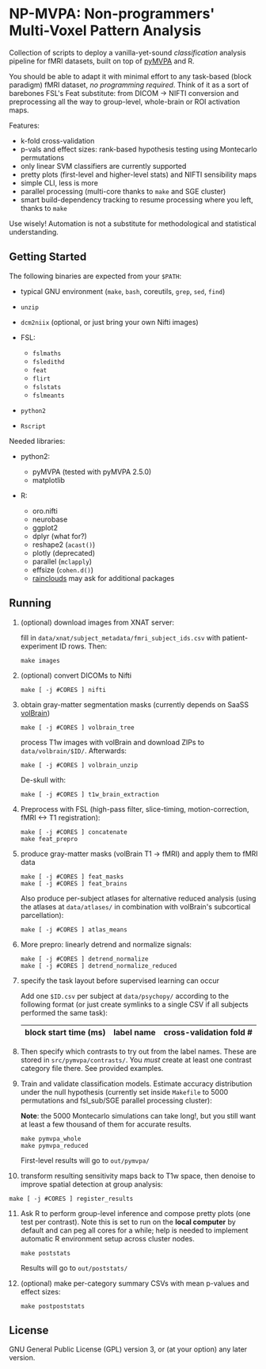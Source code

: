 # NP-MVPA: Non-programmers' Multi-Voxel Pattern Analysis

Collection of scripts to deploy a vanilla-yet-sound _classification_ analysis pipeline
for fMRI datasets, built on top of [pyMVPA](http://www.pymvpa.org/) and R.

You should be able to adapt it with
minimal effort to any task-based (block paradigm) fMRI dataset, _no programming required_. 
Think of it as a sort of barebones FSL's Feat substitute: from DICOM ->
NIFTI conversion and preprocessing all the way to group-level,
whole-brain or ROI activation maps.

Features:

 - k-fold cross-validation
 - p-vals and effect sizes: rank-based hypothesis testing using Montecarlo permutations
 - only linear SVM classifiers are currently supported
 - pretty plots (first-level and higher-level stats) and NIFTI sensibility maps
 - simple CLI, less is more
 - parallel processing (multi-core thanks to `make` and SGE cluster)
 - smart build-dependency tracking to resume processing where you left, thanks to `make`

Use wisely! Automation is not a substitute for methodological and
statistical understanding.

## Getting Started

The following binaries are expected from your `$PATH`:

- typical GNU environment (`make`, `bash`, coreutils, `grep`, `sed`, `find`)
- `unzip`
- `dcm2niix` (optional, or just bring your own Nifti images)
- FSL:

   - `fslmaths`
   - `fsledithd`
   - `feat`
   - `flirt`
   - `fslstats`
   - `fslmeants`

- `python2`
- `Rscript`

Needed libraries:

- python2:

   - pyMVPA (tested with pyMVPA 2.5.0)
   - matplotlib

- R:

   - oro.nifti
   - neurobase
   - ggplot2
   - dplyr (what for?)
   - reshape2 (`acast()`)
   - plotly (deprecated)
   - parallel (`mclapply`)
   - effsize (`cohen.d()`)
   - [rainclouds](https://github.com/RainCloudPlots/RainCloudPlots)
     may ask for additional packages

## Running

1. (optional) download images from XNAT server:

   fill in `data/xnat/subject_metadata/fmri_subject_ids.csv` with
   patient-experiment ID rows. Then:

    ```
    make images
    ```

2. (optional) convert DICOMs to Nifti

   ```
   make [ -j #CORES ] nifti
   ```

3. obtain gray-matter segmentation masks (currently depends on SaaSS
   [volBrain](https://www.volbrain.upv.es/))

   ```
   make [ -j #CORES ] volbrain_tree
   ```

   process T1w images with volBrain and download ZIPs to
   `data/volbrain/$ID/`. Afterwards:

   ```
   make [ -j #CORES ] volbrain_unzip
   ```

   De-skull with:

   ```
   make [ -j #CORES ] t1w_brain_extraction
   ```

4. Preprocess with FSL (high-pass filter, slice-timing,
   motion-correction, fMRI <-> T1 registration):

   ```
   make [ -j #CORES ] concatenate
   make feat_prepro
   ```

5. produce gray-matter masks (volBrain T1 -> fMRI) and apply them to
   fMRI data

   ```
   make [ -j #CORES ] feat_masks
   make [ -j #CORES ] feat_brains
   ```

   Also produce per-subject atlases for alternative reduced analysis
   (using the atlases at `data/atlases/` in combination with volBrain's
   subcortical parcellation):

   ```
   make [ -j #CORES ] atlas_means
   ```

6. More prepro: linearly detrend and normalize signals:

   ```
   make [ -j #CORES ] detrend_normalize
   make [ -j #CORES ] detrend_normalize_reduced
   ```

7. specify the task layout before supervised learning can occur

   Add one `$ID.csv` per subject at `data/psychopy/` according to the
   following format (or just create symlinks to a single CSV if all
   subjects performed the same task):

   | block start time (ms) | label name | cross-validation fold # |
   |-|-|-|

8. Then specify which contrasts to try out from the label names. These
   are stored in `src/pymvpa/contrasts/`. You _must_ create at least
   one contrast category file there. See provided examples.

9. Train and validate classification models. Estimate accuracy
   distribution under the null hypothesis (currently set inside `Makefile` to
   5000 permutations and fsl_sub/SGE parallel processing cluster):

   __Note__: the 5000 Montecarlo simulations can take long!, but you still want
   at least a few thousand of them for accurate results.

   ```
   make pymvpa_whole
   make pymvpa_reduced
   ```

    First-level results will go to `out/pymvpa/`

10. transform resulting sensitivity maps back to T1w space, then
    denoise to improve spatial detection at group analysis:

   ```
   make [ -j #CORES ] register_results
   ```

11. Ask R to perform group-level inference and compose pretty plots
    (one test per contrast). Note this is set to run on the __local
    computer__ by default and can peg all cores for a while; help is
    needed to implement automatic R environment setup across cluster
    nodes.

    ```
    make poststats
    ```

    Results will go to `out/poststats/`

12. (optional) make per-category summary CSVs with mean p-values and
    effect sizes:

    ```
    make postpoststats
    ```

## License

GNU General Public License (GPL) version 3, or (at your option) any
later version.
